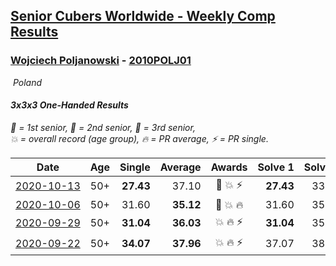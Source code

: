 <style>table {white-space: nowrap;}</style>
<link rel="stylesheet" type="text/css" href="/scw-comp/css/flags.css" />

## [Senior Cubers Worldwide - Weekly Comp Results](/scw-comp/results/)
### [Wojciech Poljanowski](README.md) - [2010POLJ01](https://www.worldcubeassociation.org/persons/2010POLJ01?event=333oh)

<i class="flag flag-PL" />&nbsp;Poland

#### 3x3x3 One-Handed Results

<span style="white-space: nowrap;">🥇 = 1st senior</span>, <span style="white-space: nowrap;">🥈 = 2nd senior</span>, <span style="white-space: nowrap;">🥉 = 3rd senior</span>, <span style="white-space: nowrap;">💥 = overall record (age group)</span>, <span style="white-space: nowrap;">🔥 = PR average</span>, <span style="white-space: nowrap;">⚡ = PR single</span>.

| Date | Age | Single | Average | Awards | Solve 1 | Solve 2 | Solve 3 | Solve 4 | Solve 5 | Video |
| :--: | :--: | --: | --: | :--: | --: | --: | --: | --: | --: | :-- |
| [2020-10-13](../../results/2020-10-13/333oh.md) | 50+ | **27.43** | 37.10 | 🥉 💥 ⚡ | **27.43** | 33.64 | 36.47 | 46.87 | 41.18 | [Desktop](https://www.facebook.com/events/2855876438029747/permalink/2862234187393972) / [Mobile](https://m.facebook.com/events/2855876438029747?view=permalink&id=2862234187393972) |
| [2020-10-06](../../results/2020-10-06/333oh.md) | 50+ | 31.60 | **35.12** | 🥉 💥 🔥 | 31.60 | 35.57 | 35.58 | 34.22 | 42.12 | [Desktop](https://www.facebook.com/events/2645965315652815/permalink/2649640285285318) / [Mobile](https://m.facebook.com/events/2645965315652815?view=permalink&id=2649640285285318) |
| [2020-09-29](../../results/2020-09-29/333oh.md) | 50+ | **31.04** | **36.03** | 💥 🔥 ⚡ | **31.04** | 35.29 | 34.96 | 37.85 | 41.69 | [Desktop](https://www.facebook.com/events/1202263490156156/permalink/1204017483314090) / [Mobile](https://m.facebook.com/events/1202263490156156?view=permalink&id=1204017483314090) |
| [2020-09-22](../../results/2020-09-22/333oh.md) | 50+ | **34.07** | **37.96** | 💥 🔥 ⚡ | 37.07 | 38.68 | 38.12 | **34.07** | 42.87 | [Desktop](https://www.facebook.com/events/3404368289613252/permalink/3438437419539672) / [Mobile](https://m.facebook.com/events/3404368289613252?view=permalink&id=3438437419539672) |


<!-- Global site tag (gtag.js) - Google Analytics -->
<script async src="https://www.googletagmanager.com/gtag/js?id=UA-86348435-3"></script>
<script>window.dataLayer = window.dataLayer || []; function gtag() {dataLayer.push(arguments);} gtag('js', new Date()); gtag('config', 'UA-86348435-3');</script>
